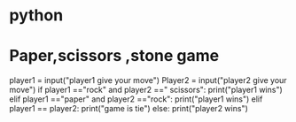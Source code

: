 # python
# Paper,scissors  ,stone game
player1 = input("player1 give your move")
Player2 = input("player2 give your move")
if player1 =="rock" and player2 ==" scissors":
print("player1 wins")
elif player1 =="paper" and player2 =="rock":
print("player1 wins")
elif player1 == player2:
print("game is tie")
else:
print("player2 wins")
